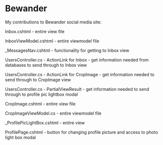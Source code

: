 # Bewander
My contributions to Bewander social media site:

Inbox.cshtml - entire view file

InboxViewModel.cshtml - entire viewmodel file

_MessagesNav.cshtml - functionality for getting to Inbox view

UsersController.cs - ActionLink for Inbox - get information needed from
databases to send through to Inbox view

UsersController.cs - ActionLink for CropImage - get information needed
to send through to CropImage view

UsersController.cs - PartialViewResult - get information needed to send
through to profile pic lightbox modal

CropImage.cshtml - entire view file

CropImageViewModel.cs - entire viewmodel file

_ProfilePicLightBox.cshtml - entire view

ProfilePage.cshtml - button for changing profile picture and access to
photo light box modal
